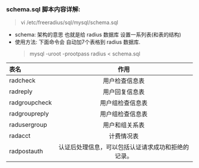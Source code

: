 ### schema.sql 脚本内容详解:

> vi /etc/freeradius/sql/mysql/schema.sql

- schema: 架构的意思  也就是给 radius 数据库 设置一系列表(和表的结构)
- 使用方法: 下面命令会 自动加7个表格到 radius 数据库.  
	> mysql -uroot -prootpass radius < schema.sql 


|        表名      |       作用    |
|:---------------|:--------------:|
| radcheck        | 用户检查信息表
| radreply        | 用户回复信息表
| radgroupcheck   | 用户组检查信息表
| radgroupreply   | 用户组检查信息表
| radusergroup    | 用户和组关系表
| radacct         | 计费情况表
| radpostauth     | 认证后处理信息，可以包括认证请求成功和拒绝的记录。